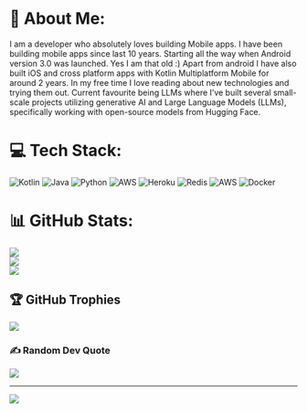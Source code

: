 # 💫 About Me:
I am a developer who absolutely loves building Mobile apps. I have been building mobile apps since last 10 years. Starting all the way when Android version 3.0 was launched. Yes I am that old :) Apart from android I have also built iOS and cross platform apps with Kotlin Multiplatform Mobile for around 2 years. In my free time I love reading about new technologies and trying them out. Current favourite being LLMs where I’ve built several small-scale projects utilizing generative AI and Large Language Models (LLMs), specifically working with open-source models from Hugging Face.


# 💻 Tech Stack:
![Kotlin](https://img.shields.io/badge/kotlin-%237F52FF.svg?style=for-the-badge&logo=kotlin&logoColor=white) ![Java](https://img.shields.io/badge/java-%23ED8B00.svg?style=for-the-badge&logo=openjdk&logoColor=white) ![Python](https://img.shields.io/badge/python-3670A0?style=for-the-badge&logo=python&logoColor=ffdd54) ![AWS](https://img.shields.io/badge/AWS-%23FF9900.svg?style=for-the-badge&logo=amazon-aws&logoColor=white) ![Heroku](https://img.shields.io/badge/heroku-%23430098.svg?style=for-the-badge&logo=heroku&logoColor=white) ![Redis](https://img.shields.io/badge/redis-%23DD0031.svg?style=for-the-badge&logo=redis&logoColor=white) ![AWS](https://img.shields.io/badge/AWS-%23FF9900.svg?style=for-the-badge&logo=amazon-aws&logoColor=white) ![Docker](https://img.shields.io/badge/docker-%230db7ed.svg?style=for-the-badge&logo=docker&logoColor=white)
# 📊 GitHub Stats:
![](https://github-readme-stats.vercel.app/api?username=niteshtarani&theme=dark&hide_border=false&include_all_commits=true&count_private=true)<br/>
![](https://github-readme-streak-stats.herokuapp.com/?user=niteshtarani&theme=dark&hide_border=false)<br/>
![](https://github-readme-stats.vercel.app/api/top-langs/?username=niteshtarani&theme=dark&hide_border=false&include_all_commits=true&count_private=true&layout=compact)

## 🏆 GitHub Trophies
![](https://github-profile-trophy.vercel.app/?username=niteshtarani&theme=radical&no-frame=false&no-bg=false&margin-w=4)

### ✍️ Random Dev Quote
![](https://quotes-github-readme.vercel.app/api?type=horizontal&theme=radical)

---
[![](https://visitcount.itsvg.in/api?id=niteshtarani&icon=0&color=0)](https://visitcount.itsvg.in)

<!-- Proudly created with GPRM ( https://gprm.itsvg.in ) -->